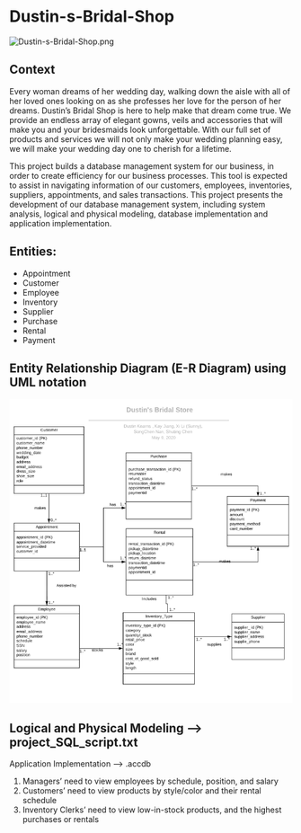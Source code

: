 # Dustin-s-Bridal-Shop

![Dustin-s-Bridal-Shop.png](Dustin-s-Bridal-Shop.png)

## Context

Every woman dreams of her wedding day, walking down the aisle with all of her loved ones looking on as she professes her love for the person of her dreams. 
Dustin’s Bridal Shop is here to help make that dream come true. We provide an endless array of elegant gowns, 
veils and accessories that will make you and your bridesmaids look unforgettable. With our full set of products and services we will not only make your wedding planning easy, 
we will make your wedding day one to cherish for a lifetime.

This project builds a database management system for our business, in order to create efficiency for our business processes. 
This tool is expected to assist in navigating information of our customers, employees, inventories, suppliers, appointments, and sales transactions. 
This project presents the development of our database management system, including system analysis, logical and physical modeling, database implementation and application implementation. 

## Entities:
-	Appointment
-	Customer
-	Employee
-	Inventory
-	Supplier
-	Purchase 
-	Rental 
-	Payment 

## Entity Relationship Diagram (E-R Diagram) using UML notation

![erd.png](erd.png)

## Logical and Physical Modeling --> project_SQL_script.txt

Application Implementation --> .accdb

1.	Managers’ need to view employees by schedule, position, and salary
2.	Customers’ need to view products by style/color and their rental schedule
3.	Inventory Clerks’ need to view low-in-stock products, and the highest purchases or rentals


